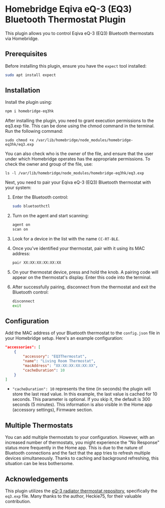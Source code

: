 # Homebridge Eqiva eQ-3 (EQ3) Bluetooth Thermostat Plugin

This plugin allows you to control Eqiva eQ-3 (EQ3) Bluetooth thermostats via Homebridge.

## Prerequisites

Before installing this plugin, ensure you have the `expect` tool installed:

```bash
sudo apt install expect
```

## Installation

Install the plugin using:
```bash
npm i homebridge-eq3hk
```

After installing the plugin, you need to grant execution permissions to the eq3.exp file. This can be done using the chmod command in the terminal. Run the following command:

```
sudo chmod +x /var/lib/homebridge/node_modules/homebridge-eq3hk/eq3.exp
```

You can also check who is the owner of the file, and ensure that the user under which Homebridge operates has the appropriate permissions. To check the owner and group of the file, use:

```
ls -l /var/lib/homebridge/node_modules/homebridge-eq3hk/eq3.exp
```

Next, you need to pair your Eqiva eQ-3 (EQ3) Bluetooth thermostat with your system:

1. Enter the Bluetooth control:
   ```bash
   sudo bluetoothctl
   ```

2. Turn on the agent and start scanning:
   ```bash
   agent on
   scan on
   ```

3. Look for a device in the list with the name `CC-RT-BLE`.

4. Once you've identified your thermostat, pair with it using its MAC address:
   ```bash
   pair XX:XX:XX:XX:XX:XX
   ```

5. On your thermostat device, press and hold the knob. A pairing code will appear on the thermostat's display. Enter this code into the terminal.

6. After successfully pairing, disconnect from the thermostat and exit the Bluetooth control:
   ```bash
   disconnect
   exit
   ```

## Configuration

Add the MAC address of your Bluetooth thermostat to the `config.json` file in your Homebridge setup. Here's an example configuration:

```json
"accessories": [
    {
        "accessory": "EQ3Thermostat",
        "name": "Living Room Thermostat",
        "macAddress": "XX:XX:XX:XX:XX:XX",
        "cacheDuration": 10
    }
]
```

- `"cacheDuration": 10` represents the time (in seconds) the plugin will store the last read value. In this example, the last value is cached for 10 seconds. This parameter is optional. If you skip it, the default is 300 seconds (5 minutes). This information is also visible in the Home app (accessory settings), Firmware section.

## Multiple Thermostats

You can add multiple thermostats to your configuration. However, with an increased number of thermostats, you might experience the "No Response" status more frequently in the Home app. This is due to the nature of Bluetooth connections and the fact that the app tries to refresh multiple devices simultaneously. Thanks to caching and background refreshing, this situation can be less bothersome.

## Acknowledgements

This plugin utilizes the [eQ-3 radiator thermostat repository](https://github.com/Heckie75/eQ-3-radiator-thermostat/tree/master), specifically the `eq3.exp` file. Many thanks to the author, Heckie75, for their valuable contribution.
